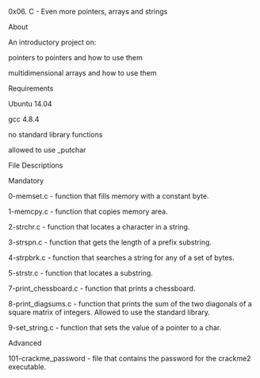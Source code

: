 0x06. C - Even more pointers, arrays and strings

About

An introductory project on:



pointers to pointers and how to use them

multidimensional arrays and how to use them

Requirements

Ubuntu 14.04

gcc 4.8.4

no standard library functions

allowed to use _putchar

File Descriptions

Mandatory

0-memset.c - function that fills memory with a constant byte.



1-memcpy.c - function that copies memory area.



2-strchr.c - function that locates a character in a string.



3-strspn.c - function that gets the length of a prefix substring.



4-strpbrk.c - function that searches a string for any of a set of bytes.



5-strstr.c - function that locates a substring.



7-print_chessboard.c - function that prints a chessboard.



8-print_diagsums.c - function that prints the sum of the two diagonals of a square matrix of integers. Allowed to use the standard library.



9-set_string.c - function that sets the value of a pointer to a char.



Advanced

101-crackme_password - file that contains the password for the crackme2 executable.
